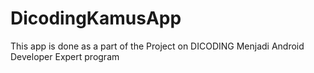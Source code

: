 # DicodingKamusApp
This app is done as a part of the Project on DICODING Menjadi Android Developer Expert program 
